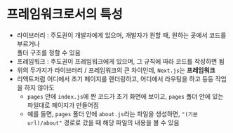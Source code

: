 # 프레임워크로서의 특성

* 라이브러리 : 주도권이 개발자에게 있으며, 개발자가 원할 때, 원하는 곳에서 코드를 부르거나   
폴더 구조를 정할 수 있음
* 프레임워크 : 주도권이 프레임워크에게 있으며, 그 규칙에 따라 코드를 작성하면 됨
* 위의 두가지가 라이브러리 / 프레임워크의 큰 차이인데, `Next.js`는 **프레임워크**
* 리액트처럼 어디에서 초기 페이지를 렌더링하고, 어디에서 라우팅을 하고 등등 작업을 하지 않아도
  * `pages` 안에 `index.js`에 짠 코드가 초기 화면에 보이고, `pages` 폴더 안에 있는 파일대로 페이지가 만들어짐
  * 예를 들면, `pages` 폴더 안에 `about.js`라는 파일을 생성하면, `"(기본 url)/about"` 경로로 갔을 때 해당 파일의 내용을 볼 수 있음
